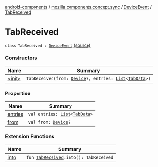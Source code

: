 [android-components](../../../index.md) / [mozilla.components.concept.sync](../../index.md) / [DeviceEvent](../index.md) / [TabReceived](./index.md)

# TabReceived

`class TabReceived : `[`DeviceEvent`](../index.md) [(source)](https://github.com/mozilla-mobile/android-components/blob/master/components/concept/sync/src/main/java/mozilla/components/concept/sync/DeviceEvents.kt#L18)

### Constructors

| Name | Summary |
|---|---|
| [&lt;init&gt;](-init-.md) | `TabReceived(from: `[`Device`](../../-device/index.md)`?, entries: `[`List`](https://kotlinlang.org/api/latest/jvm/stdlib/kotlin.collections/-list/index.html)`<`[`TabData`](../../-tab-data/index.md)`>)` |

### Properties

| Name | Summary |
|---|---|
| [entries](entries.md) | `val entries: `[`List`](https://kotlinlang.org/api/latest/jvm/stdlib/kotlin.collections/-list/index.html)`<`[`TabData`](../../-tab-data/index.md)`>` |
| [from](from.md) | `val from: `[`Device`](../../-device/index.md)`?` |

### Extension Functions

| Name | Summary |
|---|---|
| [into](../../../mozilla.components.service.fxa/into.md) | `fun `[`TabReceived`](./index.md)`.into(): TabReceived` |
